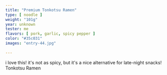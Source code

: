 ```yaml
---
title: "Premium Tonkotsu Ramen"
type: [ noodle ]
weight: "101g"
year: unknown
tester: me
flavors: [ pork, garlic, spicy pepper ]
color: "#35c031"
images: "entry-44.jpg"
 
---
```


i love this! it's not as spicy, but it's a nice alternative for late-night snacks!
Tonkotsu Ramen

